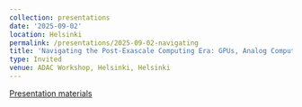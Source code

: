 ```yaml
---
collection: presentations
date: '2025-09-02'
location: Helsinki
permalink: /presentations/2025-09-02-navigating
title: 'Navigating the Post-Exascale Computing Era: GPUs, Analog Computing, and AI'
type: Invited
venue: ADAC Workshop, Helsinki, Helsinki
---
```


[Presentation materials](https://adac.ornl.gov/17th-adac-symposium-workshop-september-2025/)
